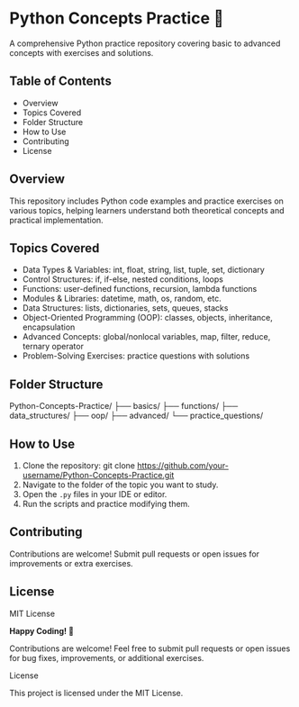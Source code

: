 # Python Concepts Practice 🐍

A comprehensive Python practice repository covering basic to advanced concepts with exercises and solutions.

## Table of Contents
- Overview
- Topics Covered
- Folder Structure
- How to Use
- Contributing
- License

## Overview
This repository includes Python code examples and practice exercises on various topics, helping learners understand both theoretical concepts and practical implementation.

## Topics Covered
- Data Types & Variables: int, float, string, list, tuple, set, dictionary  
- Control Structures: if, if-else, nested conditions, loops  
- Functions: user-defined functions, recursion, lambda functions  
- Modules & Libraries: datetime, math, os, random, etc.  
- Data Structures: lists, dictionaries, sets, queues, stacks  
- Object-Oriented Programming (OOP): classes, objects, inheritance, encapsulation  
- Advanced Concepts: global/nonlocal variables, map, filter, reduce, ternary operator  
- Problem-Solving Exercises: practice questions with solutions  

## Folder Structure
Python-Concepts-Practice/
├── basics/
├── functions/
├── data_structures/
├── oop/
├── advanced/
└── practice_questions/

## How to Use
1. Clone the repository:
git clone https://github.com/your-username/Python-Concepts-Practice.git
2. Navigate to the folder of the topic you want to study.  
3. Open the `.py` files in your IDE or editor.  
4. Run the scripts and practice modifying them.

## Contributing
Contributions are welcome! Submit pull requests or open issues for improvements or extra exercises.

## License
MIT License

**Happy Coding! 🚀**


Contributions are welcome! Feel free to submit pull requests or open issues for bug fixes, improvements, or additional exercises.

License

This project is licensed under the MIT License.

